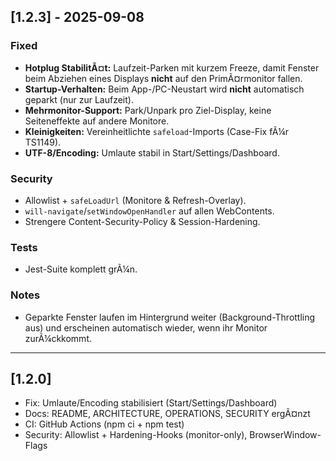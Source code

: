 ﻿## [1.2.3] - 2025-09-08
### Fixed
- **Hotplug StabilitÃ¤t:** Laufzeit-Parken mit kurzem Freeze, damit Fenster beim Abziehen eines Displays **nicht** auf den PrimÃ¤rmonitor fallen.
- **Startup-Verhalten:** Beim App-/PC-Neustart wird **nicht** automatisch geparkt (nur zur Laufzeit).
- **Mehrmonitor-Support:** Park/Unpark pro Ziel-Display, keine Seiteneffekte auf andere Monitore.
- **Kleinigkeiten:** Vereinheitlichte `safeload`-Imports (Case-Fix fÃ¼r TS1149).
- **UTF-8/Encoding:** Umlaute stabil in Start/Settings/Dashboard.

### Security
- Allowlist + `safeLoadUrl` (Monitore & Refresh-Overlay).
- `will-navigate`/`setWindowOpenHandler` auf allen WebContents.
- Strengere Content-Security-Policy & Session-Hardening.

### Tests
- Jest-Suite komplett grÃ¼n.

### Notes
- Geparkte Fenster laufen im Hintergrund weiter (Background-Throttling aus) und erscheinen automatisch wieder, wenn ihr Monitor zurÃ¼ckkommt.

---

## [1.2.0]
- Fix: Umlaute/Encoding stabilisiert (Start/Settings/Dashboard)
- Docs: README, ARCHITECTURE, OPERATIONS, SECURITY ergÃ¤nzt
- CI: GitHub Actions (npm ci + npm test)
- Security: Allowlist + Hardening-Hooks (monitor-only), BrowserWindow-Flags
